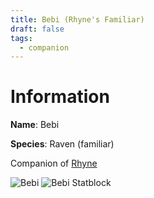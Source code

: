 ```yaml
---
title: Bebi (Rhyne's Familiar)
draft: false
tags:
  - companion
---
```


# Information
**Name**: Bebi 

**Species**: Raven (familiar) 

Companion of [Rhyne](Rhyne.md)

![Bebi](images/Bebi.png)
![Bebi Statblock](images/Bebi%20Statblock.png)